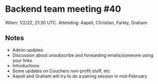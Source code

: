 # Backend team meeting #40

When: 1/2/22, 21:30 UTC.
Attending: Aapeli, Christian, Farley, Graham

## Notes

* Admin updates
* Discussion about unsubscribe and forwarding emails/someone using your links
* Introductions
* Some updates on Couchers non-profit stuff, etc
* Aapeli and Graham will try to do a pairing session in mid-February
